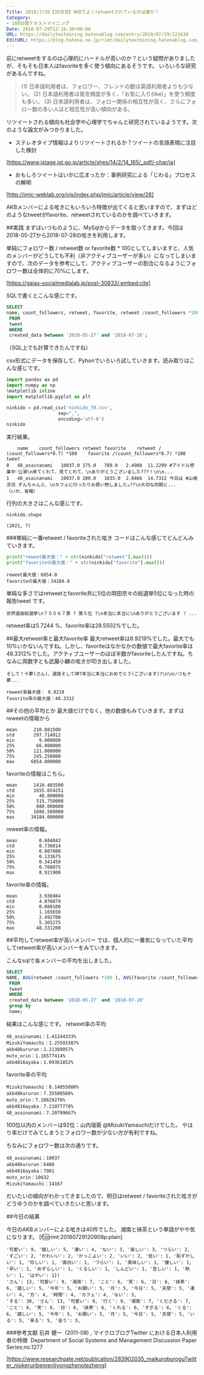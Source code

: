```yaml
---
Title: 2018/7/28【35日目】AKBでよくretweetされているのは誰か？
Category:
- 180日間テキストマイニング
Date: 2018-07-29T12:16:30+09:00
URL: https://dailytextmining.hatenablog.com/entry/2018/07/29/121630
EditURL: https://blog.hatena.ne.jp/rimt/dailytextmining.hatenablog.com/atom/entry/10257846132605608184
---
```


前にretweetをするのは心理的にハードルが高いのか？という疑問がありましたが、そもそも日本人はfavoriteを多く使う傾向にあるそうです。
いろいろな研究があるんですね。

> (1) 日本語利用者は、フォロワー、フレンドの数は英語利用者よりも少ない。
(2) 日本語利用者は発言頻度が多く、「お気に入り(like)」を使う頻度も多い。
(3) 日本語利用者は、フォロー関係の相互性が高く、さらにフォロー数の多い人ほど相互性が高い傾向がある。

リツイートされる傾向も社会学や心理学でちゃんと研究されているようです。次のような論文がみつかりました。

- ステレオタイプ情報はよりリツイートされるか？ツイートの言語表現に注目した検討


[https://www.jstage.jst.go.jp/article/shes/14/2/14_165/_pdf/-char/ja]



- おもしろツイートはいかに広まったか：事例研究による「じわる」プロセスの解明


[http://jmic-weblab.org/ojs/index.php/jmic/article/view/26]



AKBメンバーによる呟きにもいろいろ特徴が出てくると思いますので、まずはどのようなtweetがfavorite、retweetされているのかを調べていきます。

##実践
まずはいつものように、MySqlからデータを取ってきます。今回は2018-05-27から2018-07-28の呟きを利用します。

単純にフォロワー数 / retweet数 or favorite数 * 100としてしまいますと、人気のメンバーがどうしても不利（非アクティブユーザーが多い）になってしまいますので、次のデータを参考にして、アクティブユーザーの割合になるようにフォロワー数は全体的に70%にします。


[https://gaiax-socialmedialab.jp/post-30833/:embed:cite]


SQLで書くとこんな感じです。
```sql
SELECT
name, count_followers, retweet, favorite, retweet /count_followers *100 ,favorite /count_followers *100, tweet
 FROM
 tweet
 WHERE
 created_data between '2018-05-27' and '2018-07-28';
```
（SQL上でも計算できたんですね）

csv形式にデータを保存して、Pyhonでいろいろ試していきます。読み取りはこんな感じです。

```python
import pandas as pd
import numpy as np
%matplotlib inline
import matplotlib.pyplot as plt

ninkido = pd.read_csv('ninkido_70.csv',
                   sep=",", 
                   encoding='utf-8')
ninkido
```
実行結果。
```
	name	count_followers	retweet	favorite	retweet / (count_followers*0.7) *100	favorite /(count_followers*0.7) *100	tweet
0	48_asainanami	10037.0	175.0	789.0	2.4908	11.2299	#アイドル修業中♡公演\n来てくれて、見てくれて、\nありがとうございました???！\n\n...
1	48_asainanami	10037.0	200.0	1035.0	2.8466	14.7312	今日は #山根涼羽 ずんちゃんと、\nカフェに行ったりお買い物しました☕??\n大切な同期と...
（いか、省略）
```
行列の大きさはこんな感じです。
```python
ninkido.shape
```
```
(2021, 7)
```

###単純に一番retweet / favoriteされた呟き
コードはこんな感じでどんどんみていきます。
```python
print("reweet最大値：" + str(ninkido["retweet"].max()))
print("favoriteの最大値：" + str(ninkido["favorite"].max()))
```
```
reweet最大値：6854.0
favoriteの最大値：34184.0
```

単純な多さではretweetとfavorite共に5位の岡田奈々の総選挙5位になった時の報告tweet です。
```
世界選抜総選挙\n７５０６７票 ? 第５位 ?\n本当に本当に\nありがとうございます ! ...  
```
retweet率は5.7244 %、favorite率は28.5502%でした。

##最大retweet率と最大favorite率
最大retweet率は8.9219%でした。最大でも10%いかないんですね。しかし、favoriteはなかなかの数値で最大favorite率は48.3312%でした。アクティブユーザーのほぼ半数がfavoriteしたんですね。ちなみに両数字とも武藤小麟の呟きが叩き出しました。

```
そして！十夢(さん)、選抜そして神7本当に本当におめでとう(ございます)?\n\nいつも十夢... 

reweet率最大値： 8.9219
favorite率の最大値：48.3312   
```

##その他の平均とか
最大値だけでなく、他の数値もみていきます。まずはreweetの情報から

```
mean      210.881500
std       297.714912
min         9.000000
25%        66.000000
50%       121.000000
75%       245.250000
max      6854.000000
```

favoriteの情報はこちら。
```
mean      1418.403500
std       1655.654251
min         40.000000
25%        515.750000
50%        888.000000
75%       1688.500000
max      34184.000000
```

reweet率の情報。
```
mean        0.604043
std         0.736014
min         0.007000
25%         0.133675
50%         0.341450
75%         0.768075
max         8.921900
```
favorite率の情報。
```
mean        3.936984
std         4.076879
min         0.080100
25%         1.165650
50%         2.492700
75%         5.365275
max        48.331200
```

##平均してretweet率が高いメンバー
では、個人的に一番気になっていた平均してretweet率が高いメンバーをみていきます。

こんなsqlで各メンバーの平均を出しました。
```sql
SELECT
NAME, AVG(retweet /count_followers *100 ), AVG(favorite /count_followers *100)
 FROM
 tweet
 WHERE
 created_data between '2018-05-27' and '2018-07-28'
 group by
 name;
```

結果はこんな感じです。
retweet率の平均
```
48_asainanami：1.41244333%
MizukiYamauchi：1.25593387%
akb48kururun：1.21389057%
muto_orin：1.16577414%
akb4816ayaka：1.09361852%
```
favorite率の平均
```
MizukiYamauchi：8.14055000%
akb48kururun：7.35500566%
muto_orin：7.28628276%
akb4816ayaka：7.21077778%
48_asainanami：7.20799667%
```

100位以内のメンバーは92位：山内瑞葵 @MizukiYamauchiだけでした。
やはり率だけでみてしまうとフォロワー数が少ない方が有利ですね。

ちなみにフォロワー数は次の通りです。
```
48_asainanami：10037
akb48kururun：6480
akb4816ayaka：7981
muto_orin：10632
MizukiYamauchi：14167
```

だいたいの傾向がわかってきましたので、明日はretweet / favoriteされた呟きがどうゆうのかを調べていきたいと思います。

##今日の結果

今日のAKBメンバーによる呟きは40件でした。
湘南と抹茶という単語がやや気になります。
[f:id:rimt:20180729120908p:plain]
```
'可愛い': 9, '嬉しい': 5, '凄い': 4, 'ない': 3, '楽しい': 3, 'つらい': 2, 'すごい': 2, 'かわいい': 2, 'かっこよい': 2, 'いい': 2, '低い': 1, '恥ずかしい': 1, '珍しい': 1, '面白い': 1, 'づらい': 1, '美味しい': 1, '優しい': 1, '早い': 1, 'めずらしい': 1, 'くるしい': 1, 'しんどい': 1, '苦しい': 1, '熱い': 1, 'はやい': 1})
'さん': 13, '可愛い': 9, '湘南': 7, 'こと': 6, '笑': 6, '日': 6, '抹茶': 6, '嬉しい': 5, '今年': 5, 'お願い': 5, '月': 5, '今日': 5, '天使': 5, '凄い': 4, '方': 4, '時間': 4, 'カフェ': 4, 'ない': 3, 
'する': 30, 'さん': 13, '可愛い': 9, '行く': 9, '湘南': 7, 'くださる': 7, 'こと': 6, '笑': 6, '日': 6, '抹茶': 6, 'くれる': 6, 'すぎる': 6, 'くる': 6, '嬉しい': 5, '今年': 5, 'お願い': 5, '月': 5, '今日': 5, '天使': 5, 'いる': 5, '来る': 5, '会う': 5,
```

###参考文献
石井 健一 
(2011-08) , マイクロブログTwitter における日本人利用者の特徴 
Department of Social Systems and Management Discussion Paper Series;no.1277

[https://www.researchgate.net/publication/283902035_maikuroburoguTwitter_niokeruribenrenliyongzhenotezheng]


